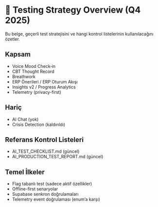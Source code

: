 # 🧪 Testing Strategy Overview (Q4 2025)

Bu belge, geçerli test stratejisini ve hangi kontrol listelerinin kullanılacağını özetler.

## Kapsam
- Voice Mood Check‑in
- CBT Thought Record
- Breathwork
- ERP Önerileri / ERP Oturum Akışı
- Insights v2 / Progress Analytics
- Telemetry (privacy-first)

## Hariç
- AI Chat (yok)
- Crisis Detection (kaldırıldı)

## Referans Kontrol Listeleri
- AI_TEST_CHECKLIST.md (güncel)
- AI_PRODUCTION_TEST_REPORT.md (güncel)

## Temel İlkeler
- Flag tabanlı test (sadece aktif özellikler)
- Offline-first senaryolar
- Supabase senkron doğrulamaları
- Telemetry event doğrulaması (enum’a karşı)
